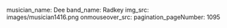 musician_name: Dee
band_name: Radkey
img_src: images/musician1416.png
onmouseover_src: 
pagination_pageNumber: 1095